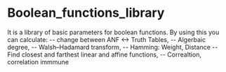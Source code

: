 # Boolean_functions_library

It is a library of basic parameters for boolean functions.
By using this you can calculate:
-- change between ANF <-> Truth Tables,
-- Algerbaic degree,
-- Walsh–Hadamard transform,
-- Hamming: Weight, Distance
-- Find closest and farthest linear and affine functions,
-- Correaltion, correlation immmune
